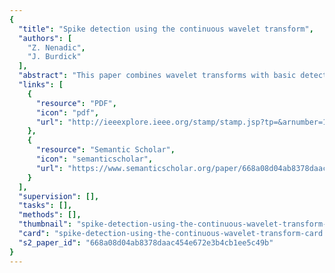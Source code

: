 ```yaml
---
{
  "title": "Spike detection using the continuous wavelet transform",
  "authors": [
    "Z. Nenadic",
    "J. Burdick"
  ],
  "abstract": "This paper combines wavelet transforms with basic detection theory to develop a new unsupervised method for robustly detecting and localizing spikes in noisy neural recordings. The method does not require the construction of templates, or the supervised setting of thresholds. We present extensive Monte Carlo simulations, based on actual extracellular recordings, to show that this technique surpasses other commonly used methods in a wide variety of recording conditions. We further demonstrate that falsely detected spikes corresponding to our method resemble actual spikes more than the false positives of other techniques such as amplitude thresholding. Moreover, the simplicity of the method allows for nearly real-time execution.",
  "links": [
    {
      "resource": "PDF",
      "icon": "pdf",
      "url": "http://ieeexplore.ieee.org/stamp/stamp.jsp?tp=&arnumber=1369590"
    },
    {
      "resource": "Semantic Scholar",
      "icon": "semanticscholar",
      "url": "https://www.semanticscholar.org/paper/668a08d04ab8378daac454e672e3b4cb1ee5c49b"
    }
  ],
  "supervision": [],
  "tasks": [],
  "methods": [],
  "thumbnail": "spike-detection-using-the-continuous-wavelet-transform-thumb.jpg",
  "card": "spike-detection-using-the-continuous-wavelet-transform-card.jpg",
  "s2_paper_id": "668a08d04ab8378daac454e672e3b4cb1ee5c49b"
}
---
```


